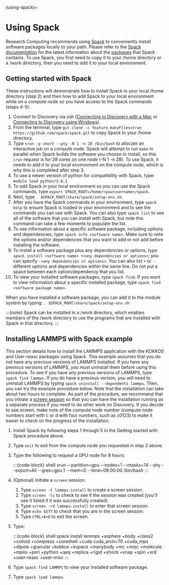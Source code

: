 (using-spack)=

# Using Spack

Research Computing recommends using [Spack](https://spack.io/) to conveniently install software packages locally to your path.  Please refer to the [Spack documentation](https://spack.readthedocs.io/en/latest/index.html)  for the latest information about the [packages](https://spack.readthedocs.io/en/latest/package_list.html#package-list) that Spack contains.
To use Spack, you first need to copy it to your /home directory or a /work directory, then you need to add it to your local environment.

## Getting started with Spack

These instructions will demonstrate how to install Spack in your local /home directory (step 2) and then how to add Spack to your local environment while on a compute node so you have access to the Spack commands (steps 4-5).

1. Connect to Discovery via ssh ([Connecting to Discovery with a Mac](../first_steps/connect_mac.md) or [Connecting to Discovery using Windows](../first_steps/connect_windows.md)).
1. From the terminal, type `git clone -c feature.manyFiles=true https://github.com/spack/spack.git` to copy Spack to your /home directory.
1. Type `srun -p short --pty -N 1 -n 28 /bin/bash` to allocate an interactive job on a compute node. Spack will attempt to run `make` in parallel when Spack builds the software you choose to install, so this `srun` request is for 28 cores on one node (-N 1 -n 28). To use Spack, it needs to add it to your local environment on the compute node, which is why this is completed after step 3.
1. To use a newer version of python for compatibility with Spack, type: `module load python/3.8.1`.
1. To add Spack in your local environment so you can use the Spack commands, type `export SPACK_ROOT=/home/<yourusername>/spack`.
1. Next, type `. $SPACK_ROOT/share/spack/setup-env.sh`.
1. After you have the Spack commands in your environment, type `spack help` to ensure Spack is loaded in your environment and to see the commands you can use with Spack. You can also type `spack list` to see all of the software that you can install with Spack, but note this command can take a few moments to populate the list.
1. To see information about a specific software package, including options and dependencies, type `spack info <software name>`. Make sure to note the options and/or dependencies that you want to add or not add before installing the software.
1. To install a software package plus any dependencies or options, type `spack install <software name> +<any dependencies or options>`; you can specify `-<any dependencies or options>`. You can also list `+` or `-` different options and dependencies within the same line. Do not put a space between each option/dependency that you list.
1. To view your installed software packages, type `spack find`. If you want to view information about a specific installed package, type `spack find <software package name>`.

When you have installed a software package, you can add it to the module system by typing:
`. $SPACK_ROOT/share/spack/setup-env.sh`

:::{note}
Spack can be installed in a /work directory, which enables members of the /work directory to use the programs that are installed with Spack in that directory.
:::

## Installing LAMMPS with Spack example

This section details how to install the LAMMPS application with the KOKKOS and User-reaxc packages using Spack.
This example assumes that you do not have any previous versions of LAMMPS installed. If you
have any previous versions of LAMMPS, you must uninstall them before using this procedure. To see if you have any previous versions of LAMMPS, type
`spack find lammps`. If you do have a previous version, you will need to uninstall LAMMPS by typing `spack uninstall --dependents lammps`. Then, you
can try the example procedure below. Note that the installation can take about two hours to complete. As part of the procedure, we recommend that you initiate a [screen session](https://www.gnu.org/software/screen/)
so that you can have the installation running as a separate process if you need to do other work on Discovery. If you decide to use screen, make note of the compute node number (compute node numbers start with c or d with four numbers, such as c0123)
to make it easier to check on the progress of the installation.

1. Install Spack by following steps 1 through 5 in the Getting started with Spack procedure above.

1. Type `exit` to exit from the compute node you requested in step 2 above.

1. Type the following to request a GPU node for 8 hours:

   :::{code-block} shell
   srun --partition=gpu --nodes=1 --ntasks=14 --pty --export=All --gres=gpu:1 --mem=0 --time=08:00:00 /bin/bash
   :::

1. (Optional) Initiate a `screen` session:

   1. Type `screen -S lammps-install` to create a screen session.
   1. Type `screen -ls` to check to see if the session was created (you'll see it listed if it was successfully created).
   1. Type `screen -rd lammps-install` to enter that screen session.
   1. Type `echo $STY` to check that you are in the screen session.
   1. Type `CTRL+A+D` to exit the screen.

1. Type:

   :::{code-block} shell
   spack install lammps +asphere +body +class2 +colloid +compress +coreshell +cuda cuda_arch=70 +cuda_mps +dipole +granular +kokkos +kspace +manybody +mc +misc +molecule +mpiio +peri +python +qeq +replica +rigid +shock +snap +spin +srd +user-reaxc +user-misc
   :::

1. Type `spack find LAMMPS` to view your installed software package.

1. Type `spack load lammps`.
